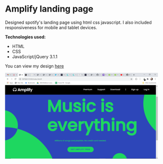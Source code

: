 # **Amplify landing page**

Designed spotify's landing page using html css javascript. I also included responsiveness for mobile and tablet devices.

**Technologies used:**
* HTML
* CSS
* JavaScript/jQuery 3.1.1

You can view my design [here](https://zaid837.github.io/Amplify/)

![screenshot](https://github.com/Zaid837/Amplify/blob/master/images/Screenshot%20(5).png)
